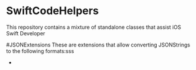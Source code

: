 # SwiftCodeHelpers
This repository contains a mixture of standalone classes that assist iOS Swift Developer

#JSONExtensions
These are extensions that allow converting JSONStrings to the following formats:sss

* 
